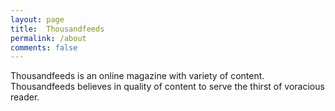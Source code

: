 ```yaml
---
layout: page
title:  Thousandfeeds
permalink: /about
comments: false
---
```


<div class="row justify-content-between">
<div class="col-md-8 pr-5">

<p>Thousandfeeds is an online magazine with variety of content. Thousandfeeds believes in quality of content to serve the thirst of voracious reader.</p>



</div>
</div>
